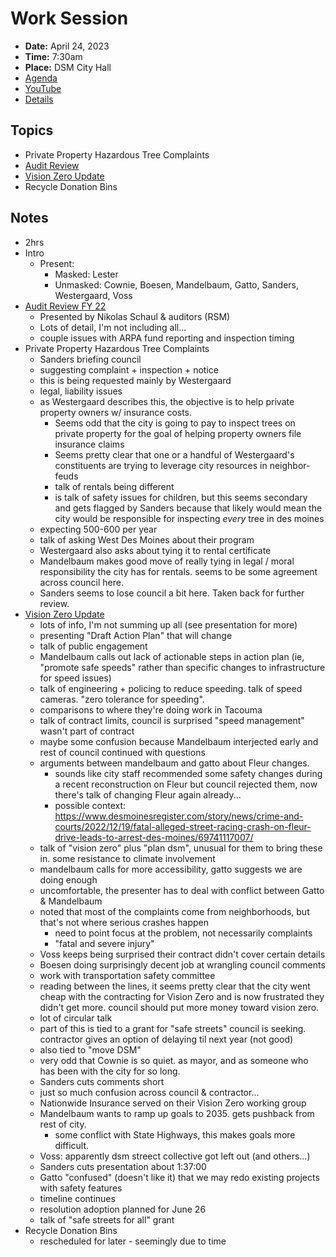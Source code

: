 # Work Session

- **Date:** April 24, 2023
- **Time:** 7:30am
- **Place:** DSM City Hall
- [Agenda](https://councildocs.dsm.city/agendas/2023/20230424CouncilWorkSession.pdf)
- [YouTube](https://youtube.com/live/tjNAX6NrMBA)
- [Details](https://www.dsm.city/citycouncil_detail_T60_R2405.php)

## Topics

- Private Property Hazardous Tree Complaints
- [Audit Review](https://www.dsm.city/document_center/City%20Clerk/Work%20Sessions/2023/Financial%20Audit%20Report.pdf)
- [Vision Zero Update](https://www.dsm.city/document_center/City%20Clerk/Work%20Sessions/2023/Vision%20Zero.pdf)
- Recycle Donation Bins

## Notes

- 2hrs
- Intro
    - Present:
        - Masked: Lester
        - Unmasked: Cownie, Boesen, Mandelbaum, Gatto, Sanders, Westergaard, Voss 
- [Audit Review FY 22](https://www.dsm.city/document_center/City%20Clerk/Work%20Sessions/2023/Financial%20Audit%20Report.pdf)
    - Presented by Nikolas Schaul & auditors (RSM)
    - Lots of detail, I'm not including all...
    - couple issues with ARPA fund reporting and inspection timing
- Private Property Hazardous Tree Complaints
    - Sanders briefing council
    - suggesting complaint + inspection + notice
    - this is being requested mainly by Westergaard
    - legal, liability issues
    - as Westergaard describes this, the objective is to help private property owners w/ insurance costs.
        - Seems odd that the city is going to pay to inspect trees on private property for the goal of helping property owners file insurance claims
        - Seems pretty clear that one or a handful of Westergaard's constituents are trying to leverage city resources in neighbor-feuds
        - talk of rentals being different
        - is talk of safety issues for children, but this seems secondary and gets flagged by Sanders because that likely would mean the city would be responsible for inspecting *every* tree in des moines
    - expecting 500-600 per year
    - talk of asking West Des Moines about their program
    - Westergaard also asks about tying it to rental certificate
    - Mandelbaum makes good move of really tying in legal / moral responsibility the city has for rentals. seems to be some agreement across council here.
    - Sanders seems to lose council a bit here. Taken back for further review.
- [Vision Zero Update](https://www.dsm.city/document_center/City%20Clerk/Work%20Sessions/2023/Vision%20Zero.pdf)
    - lots of info, I'm not summing up all (see presentation for more)
    - presenting "Draft Action Plan" that will change
    - talk of public engagement
    - Mandelbaum calls out lack of actionable steps in action plan (ie, "promote safe speeds" rather than specific changes to infrastructure for speed issues)
    - talk of engineering + policing to reduce speeding. talk of speed cameras. "zero tolerance for speeding".
    - comparisons to where they're doing work in Tacouma
    - talk of contract limits, council is surprised "speed management" wasn't part of contract
    - maybe some confusion because Mandelbaum interjected early and rest of council continued with questions
    - arguments between mandelbaum and gatto about Fleur changes.
        - sounds like city staff recommended some safety changes during a recent reconstruction on Fleur but council rejected them, now there's talk of changing Fleur again already...
        - possible context: https://www.desmoinesregister.com/story/news/crime-and-courts/2022/12/19/fatal-alleged-street-racing-crash-on-fleur-drive-leads-to-arrest-des-moines/69741117007/
    - talk of "vision zero" plus "plan dsm", unusual for them to bring these in. some resistance to climate involvement
    - mandelbaum calls for more accessibility, gatto suggests we are doing enough
    - uncomfortable, the presenter has to deal with conflict between Gatto & Mandelbaum
    - noted that most of the complaints come from neighborhoods, but that's not where serious crashes happen
        - need to point focus at the problem, not necessarily complaints
        - "fatal and severe injury"
    - Voss keeps being surprised their contract didn't cover certain details
    - Boesen doing surprisingly decent job at wrangling council comments
    - work with transportation safety committee
    - reading between the lines, it seems pretty clear that the city went cheap with the contracting for Vision Zero and is now frustrated they didn't get more. council should put more money toward vision zero.
    - lot of circular talk
    - part of this is tied to a grant for "safe streets" council is seeking. contractor gives an option of delaying til next year (not good)
    - also tied to "move DSM"
    - very odd that Cownie is so quiet. as mayor, and as someone who has been with the city for so long.
    - Sanders cuts comments short
    - just so much confusion across council & contractor...
    - Nationwide Insurance served on their Vision Zero working group
    - Mandelbaum wants to ramp up goals to 2035. gets pushback from rest of city.
        - some conflict with State Highways, this makes goals more difficult. 
    - Voss: apparently dsm streect collective got left out (and others...)
    - Sanders cuts presentation about 1:37:00
    - Gatto "confused" (doesn't like it) that we may redo existing projects with safety features
    - timeline continues
    - resolution adoption planned for June 26
    - talk of "safe streets for all" grant
- Recycle Donation Bins
    - rescheduled for later - seemingly due to time
